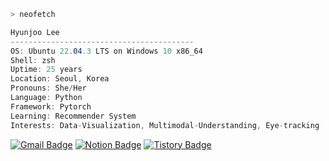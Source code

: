 ```zsh
> neofetch
```
```csharp
Hyunjoo Lee
-----------------------------------------
OS: Ubuntu 22.04.3 LTS on Windows 10 x86_64
Shell: zsh
Uptime: 25 years
Location: Seoul, Korea
Pronouns: She/Her
Language: Python
Framework: Pytorch
Learning: Recommender System
Interests: Data-Visualization, Multimodal-Understanding, Eye-tracking
```

[![Gmail Badge](https://img.shields.io/badge/-Gmail-d14836?style=flat-square&logo=Gmail&logoColor=white&link=mailto:alro92333@gmail.com)](mailto:alro92333@gmail.com)
[![Notion Badge](https://img.shields.io/badge/-Notion-black?style=flat-square&logo=Notion&link=http://uhhyunjoo.dev/)](http://uhhyunjoo.dev/)
[![Tistory Badge](https://img.shields.io/badge/-Tistory-orange?style=flat-square&link=http://uhhyunjoo.tistory.com/)](https://uhhyunjoo.tistory.com/)
